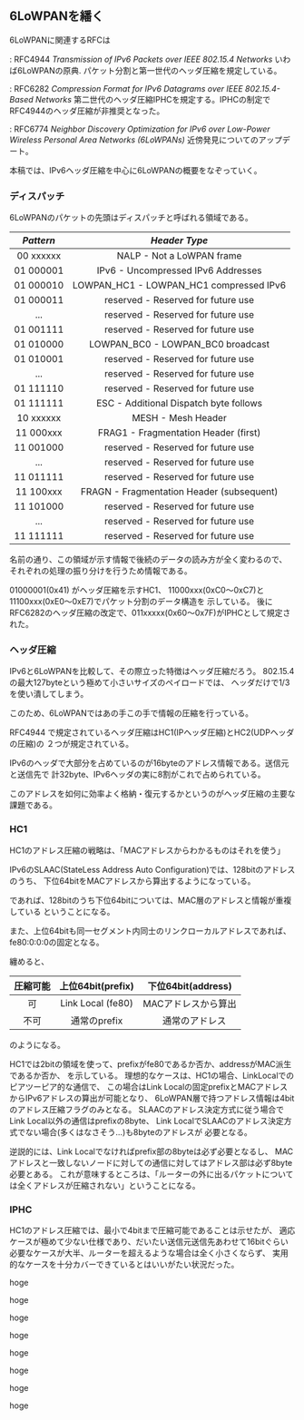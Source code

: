 
6LoWPANを繙く
------------

6LoWPANに関連するRFCは

: RFC4944
  _Transmission of IPv6 Packets over IEEE 802.15.4 Networks_
  いわば6LoWPANの原典. パケット分割と第一世代のヘッダ圧縮を規定している。

: RFC6282
  _Compression Format for IPv6 Datagrams over IEEE 802.15.4-Based Networks_
  第二世代のヘッダ圧縮IPHCを規定する。IPHCの制定でRFC4944のヘッダ圧縮が非推奨となった。

: RFC6774
  _Neighbor Discovery Optimization for IPv6 over Low-Power Wireless Personal Area Networks (6LoWPANs)_
  近傍発見についてのアップデート。


本稿では、IPv6ヘッダ圧縮を中心に6LoWPANの概要をなぞっていく。



### ディスパッチ

6LoWPANのパケットの先頭はディスパッチと呼ばれる領域である。


| *Pattern*  |               *Header Type*                   |
|:----------:|:---------------------------------------------:|
| 00  xxxxxx | NALP       - Not a LoWPAN frame               |
| 01  000001 | IPv6       - Uncompressed IPv6 Addresses      |
| 01  000010 | LOWPAN\_HC1 - LOWPAN\_HC1 compressed IPv6     |
| 01  000011 | reserved   - Reserved for future use          |
|   ...      | reserved   - Reserved for future use          |
| 01  001111 | reserved   - Reserved for future use          |
| 01  010000 | LOWPAN\_BC0 - LOWPAN\_BC0 broadcast           |
| 01  010001 | reserved   - Reserved for future use          |
|   ...      | reserved   - Reserved for future use          |
| 01  111110 | reserved   - Reserved for future use          |
| 01  111111 | ESC        - Additional Dispatch byte follows |
| 10  xxxxxx | MESH       - Mesh Header                      |
| 11  000xxx | FRAG1      - Fragmentation Header (first)     |
| 11  001000 | reserved   - Reserved for future use          |
|   ...      | reserved   - Reserved for future use          |
| 11  011111 | reserved   - Reserved for future use          |
| 11  100xxx | FRAGN      - Fragmentation Header (subsequent)|
| 11  101000 | reserved   - Reserved for future use          |
|   ...      | reserved   - Reserved for future use          |
| 11  111111 | reserved   - Reserved for future use          |

名前の通り、この領域が示す情報で後続のデータの読み方が全く変わるので、
それぞれの処理の振り分けを行うため情報である。

01000001(0x41) がヘッダ圧縮を示すHC1、
11000xxx(0xC0～0xC7)と11100xxx(0xE0～0xE7)でパケット分割のデータ構造を
示している。
後にRFC6282のヘッダ圧縮の改定で、011xxxxx(0x60～0x7F)がIPHCとして規定された。



### ヘッダ圧縮

IPv6と6LoWPANを比較して、その際立った特徴はヘッダ圧縮だろう。
802.15.4の最大127byteという極めて小さいサイズのペイロードでは、
ヘッダだけで1/3を使い潰してしまう。

このため、6LoWPANではあの手この手で情報の圧縮を行っている。


RFC4944 で規定されているヘッダ圧縮はHC1(IPヘッダ圧縮)とHC2(UDPヘッダの圧縮)の
２つが規定されている。

IPv6のヘッダで大部分を占めているのが16byteのアドレス情報である。送信元と送信先で
計32byte、IPv6ヘッダの実に8割がこれで占められている。

このアドレスを如何に効率よく格納・復元するかというのがヘッダ圧縮の主要な課題である。


### HC1

HC1のアドレス圧縮の戦略は、「MACアドレスからわかるものはそれを使う」

IPv6のSLAAC(StateLess Address Auto Configuration)では、128bitのアドレスのうち、
下位64bitをMACアドレスから算出するようになっている。

であれば、128bitのうち下位64bitについては、MAC層のアドレスと情報が重複している
ということになる。

また、上位64bitも同一セグメント内同士のリンクローカルアドレスであれば、
fe80:0:0:0の固定となる。

纏めると、


|圧縮可能|    上位64bit(prefix)   |  下位64bit(address)  |
|:------:|:----------------------:|:--------------------:|
|可      |  Link Local (fe80)     |   MACアドレスから算出|
|不可    |  通常のprefix          | 　通常のアドレス     |

のようになる。

HC1では2bitの領域を使って、prefixがfe80であるか否か、addressがMAC派生であるか否か、
を示している。
理想的なケースは、HC1の場合、LinkLocalでのピアツーピア的な通信で、
この場合はLink Localの固定prefixとMACアドレスからIPv6アドレスの算出が可能となり、
6LoWPAN層で持つアドレス情報は4bitのアドレス圧縮フラグのみとなる。
SLAACのアドレス決定方式に従う場合でLink Local以外の通信はprefixの8byte、
Link LocalでSLAACのアドレス決定方式でない場合(多くはなさそう…)も8byteのアドレスが
必要となる。


逆説的には、Link Localでなければprefix部の8byteは必ず必要となるし、
MACアドレスと一致しないノードに対しての通信に対してはアドレス部は必ず8byte必要とある。
これが意味するところは、「ルーターの外に出るパケットについては全くアドレスが圧縮されない」ということになる。


### IPHC

HC1のアドレス圧縮では、最小で4bitまで圧縮可能であることは示せたが、
適応ケースが極めて少ない仕様であり、だいたい送信元送信先あわせて16bitぐらい
必要なケースが大半、ルーターを超えるような場合は全く小さくならず、
実用的なケースを十分カバーできているとはいいがたい状況だった。



hoge


hoge


hoge


hoge


hoge


hoge


hoge


hoge
